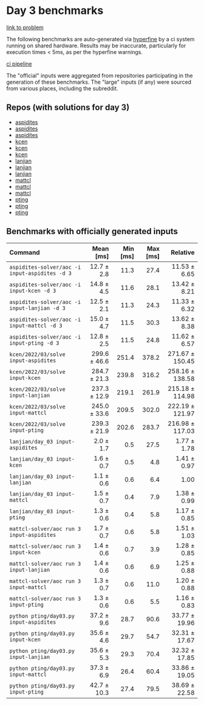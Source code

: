 # Day 3 benchmarks

[link to problem](http://adventofcode.com/2022/day/3)

The following benchmarks are auto-generated via [hyperfine](https://github.com/sharkdp/hyperfine) by a ci system running on shared hardware. Results may be inaccurate, particularly for execution times < 5ms, as per the hyperfine warnings.

[ci pipeline](http://ci.papercode.net:8080/teams/aoc2022/pipelines/aoc-compare-2022)

The "official" inputs were aggregated from repositories participating in the generation of these benchmarks. The "large" inputs (if any) were sourced from various places, including the subreddit.

## Repos (with solutions for day 3)

- [aspidites](https://github.com/aspidites/aoc2022)
- [aspidites](https://github.com/aspidites/aoc2022)
- [aspidites](https://github.com/aspidites/aoc2022)
- [kcen](https://github.com/kcen/AdventOfCode)
- [kcen](https://github.com/kcen/AdventOfCode)
- [kcen](https://github.com/kcen/AdventOfCode)
- [lanjian](https://github.com/LanJian/aoc-2022)
- [lanjian](https://github.com/LanJian/aoc-2022)
- [lanjian](https://github.com/LanJian/aoc-2022)
- [mattcl](https://github.com/mattcl/aoc2022)
- [mattcl](https://github.com/mattcl/aoc2022)
- [mattcl](https://github.com/mattcl/aoc2022)
- [pting](https://github.com/pting/aoc2022)
- [pting](https://github.com/pting/aoc2022)
- [pting](https://github.com/pting/aoc2022)

## Benchmarks with officially generated inputs
| Command | Mean [ms] | Min [ms] | Max [ms] | Relative |
|:---|---:|---:|---:|---:|
| `aspidites-solver/aoc -i input-aspidites -d 3` | 12.7 ± 2.8 | 11.3 | 27.4 | 11.53 ± 6.65 |
| `aspidites-solver/aoc -i input-kcen -d 3` | 14.8 ± 4.5 | 11.6 | 28.1 | 13.42 ± 8.21 |
| `aspidites-solver/aoc -i input-lanjian -d 3` | 12.5 ± 2.1 | 11.3 | 24.3 | 11.33 ± 6.32 |
| `aspidites-solver/aoc -i input-mattcl -d 3` | 15.0 ± 4.7 | 11.5 | 30.3 | 13.62 ± 8.38 |
| `aspidites-solver/aoc -i input-pting -d 3` | 12.8 ± 2.5 | 11.5 | 24.8 | 11.62 ± 6.57 |
| `kcen/2022/03/solve input-aspidites` | 299.6 ± 46.6 | 251.4 | 378.2 | 271.67 ± 150.45 |
| `kcen/2022/03/solve input-kcen` | 284.7 ± 21.3 | 239.8 | 316.2 | 258.16 ± 138.58 |
| `kcen/2022/03/solve input-lanjian` | 237.3 ± 12.9 | 219.1 | 261.9 | 215.18 ± 114.98 |
| `kcen/2022/03/solve input-mattcl` | 245.0 ± 33.6 | 209.5 | 302.0 | 222.19 ± 121.97 |
| `kcen/2022/03/solve input-pting` | 239.3 ± 21.9 | 202.6 | 283.7 | 216.98 ± 117.03 |
| `lanjian/day_03 input-aspidites` | 2.0 ± 1.7 | 0.5 | 27.5 | 1.77 ± 1.78 |
| `lanjian/day_03 input-kcen` | 1.6 ± 0.7 | 0.5 | 4.8 | 1.41 ± 0.97 |
| `lanjian/day_03 input-lanjian` | 1.1 ± 0.6 | 0.6 | 6.4 | 1.00 |
| `lanjian/day_03 input-mattcl` | 1.5 ± 0.7 | 0.4 | 7.9 | 1.38 ± 0.99 |
| `lanjian/day_03 input-pting` | 1.3 ± 0.6 | 0.4 | 5.8 | 1.17 ± 0.85 |
| `mattcl-solver/aoc run 3 input-aspidites` | 1.7 ± 0.7 | 0.6 | 5.8 | 1.51 ± 1.03 |
| `mattcl-solver/aoc run 3 input-kcen` | 1.4 ± 0.6 | 0.7 | 3.9 | 1.28 ± 0.85 |
| `mattcl-solver/aoc run 3 input-lanjian` | 1.4 ± 0.6 | 0.6 | 6.9 | 1.25 ± 0.88 |
| `mattcl-solver/aoc run 3 input-mattcl` | 1.3 ± 0.7 | 0.6 | 11.0 | 1.20 ± 0.88 |
| `mattcl-solver/aoc run 3 input-pting` | 1.3 ± 0.6 | 0.6 | 5.5 | 1.16 ± 0.83 |
| `python pting/day03.py input-aspidites` | 37.2 ± 9.6 | 28.7 | 90.6 | 33.77 ± 19.96 |
| `python pting/day03.py input-kcen` | 35.6 ± 4.6 | 29.7 | 54.7 | 32.31 ± 17.67 |
| `python pting/day03.py input-lanjian` | 35.6 ± 5.3 | 29.3 | 70.4 | 32.32 ± 17.85 |
| `python pting/day03.py input-mattcl` | 37.3 ± 6.9 | 26.4 | 60.4 | 33.86 ± 19.05 |
| `python pting/day03.py input-pting` | 42.7 ± 10.3 | 27.4 | 79.5 | 38.69 ± 22.58 |
